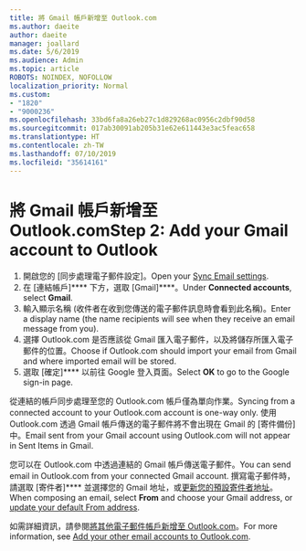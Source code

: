 ```yaml
---
title: 將 Gmail 帳戶新增至 Outlook.com
ms.author: daeite
author: daeite
manager: joallard
ms.date: 5/6/2019
ms.audience: Admin
ms.topic: article
ROBOTS: NOINDEX, NOFOLLOW
localization_priority: Normal
ms.custom:
- "1820"
- "9000236"
ms.openlocfilehash: 33bd6fa8a26eb27c1d829268ac0956c2dbf90d58
ms.sourcegitcommit: 017ab30091ab205b31e62e611443e3ac5feac658
ms.translationtype: HT
ms.contentlocale: zh-TW
ms.lasthandoff: 07/10/2019
ms.locfileid: "35614161"
---
```

# <a name="add-your-gmail-account-to-outlookcom"></a><span data-ttu-id="39c30-102">將 Gmail 帳戶新增至 Outlook.com</span><span class="sxs-lookup"><span data-stu-id="39c30-102">Step 2: Add your Gmail account to Outlook</span></span>

1. <span data-ttu-id="39c30-103">開啟您的 [同步處理電子郵件設定][](https://go.microsoft.com/fwlink/?linkid=875264)。</span><span class="sxs-lookup"><span data-stu-id="39c30-103">Open your [Sync Email settings](https://go.microsoft.com/fwlink/?linkid=875264).</span></span>
2. <span data-ttu-id="39c30-104">在 [連結帳戶]\*\*\*\* 下方，選取 [Gmail]\*\*\*\*。</span><span class="sxs-lookup"><span data-stu-id="39c30-104">Under **Connected accounts**, select **Gmail**.</span></span>
3. <span data-ttu-id="39c30-105">輸入顯示名稱 (收件者在收到您傳送的電子郵件訊息時會看到此名稱)。</span><span class="sxs-lookup"><span data-stu-id="39c30-105">Enter a display name (the name recipients will see when they receive an email message from you).</span></span>
4. <span data-ttu-id="39c30-106">選擇 Outlook.com 是否應該從 Gmail 匯入電子郵件，以及將儲存所匯入電子郵件的位置。</span><span class="sxs-lookup"><span data-stu-id="39c30-106">Choose if Outlook.com should import your email from Gmail and where imported email will be stored.</span></span>
5. <span data-ttu-id="39c30-107">選取 [確定]\*\*\*\* 以前往 Google 登入頁面。</span><span class="sxs-lookup"><span data-stu-id="39c30-107">Select **OK** to go to the Google sign-in page.</span></span>

<span data-ttu-id="39c30-108">從連結的帳戶同步處理至您的 Outlook.com 帳戶僅為單向作業。</span><span class="sxs-lookup"><span data-stu-id="39c30-108">Syncing from a connected account to your Outlook.com account is one-way only.</span></span> <span data-ttu-id="39c30-109">使用 Outlook.com 透過 Gmail 帳戶傳送的電子郵件將不會出現在 Gmail 的 [寄件備份] 中。</span><span class="sxs-lookup"><span data-stu-id="39c30-109">Email sent from your Gmail account using Outlook.com will not appear in Sent Items in Gmail.</span></span>

<span data-ttu-id="39c30-110">您可以在 Outlook.com 中透過連結的 Gmail 帳戶傳送電子郵件。</span><span class="sxs-lookup"><span data-stu-id="39c30-110">You can send email in Outlook.com from your connected Gmail account.</span></span> <span data-ttu-id="39c30-111">撰寫電子郵件時，請選取 [寄件者]\*\*\*\* 並選擇您的 Gmail 地址，或[更新您的預設寄件者地址](https://go.microsoft.com/fwlink/?linkid=875264)。</span><span class="sxs-lookup"><span data-stu-id="39c30-111">When composing an email, select **From** and choose your Gmail address, or [update your default From address](https://go.microsoft.com/fwlink/?linkid=875264).</span></span>

<span data-ttu-id="39c30-112">如需詳細資訊，請參閱[將其他電子郵件帳戶新增至 Outlook.com](https://support.office.com/article/c5224df4-5885-4e79-91ba-523aa743f0ba?wt.mc_id=Office_Outlook_com_Alchemy)。</span><span class="sxs-lookup"><span data-stu-id="39c30-112">For more information, see [Add your other email accounts to Outlook.com](https://support.office.com/article/c5224df4-5885-4e79-91ba-523aa743f0ba?wt.mc_id=Office_Outlook_com_Alchemy).</span></span>